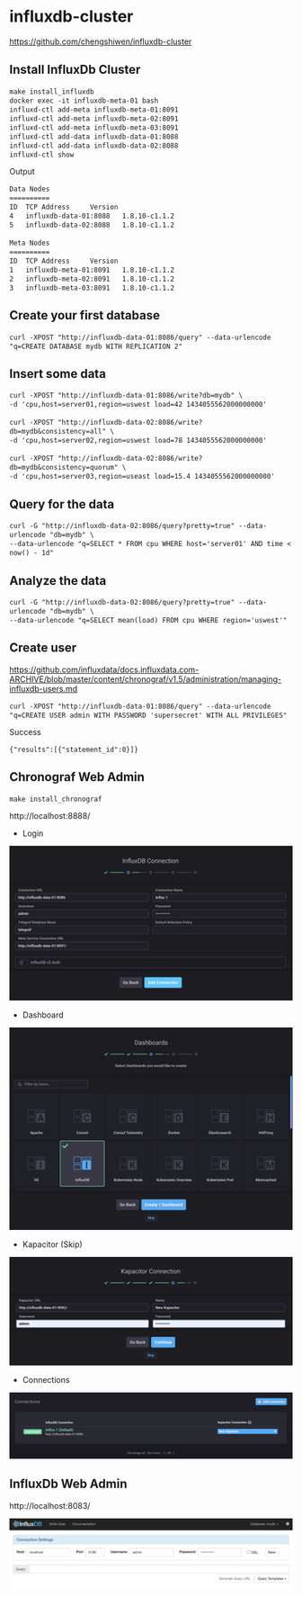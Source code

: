 # influxdb-cluster

https://github.com/chengshiwen/influxdb-cluster

## Install InfluxDb Cluster

```shell
make install_influxdb
docker exec -it influxdb-meta-01 bash
influxd-ctl add-meta influxdb-meta-01:8091
influxd-ctl add-meta influxdb-meta-02:8091
influxd-ctl add-meta influxdb-meta-03:8091
influxd-ctl add-data influxdb-data-01:8088
influxd-ctl add-data influxdb-data-02:8088
influxd-ctl show
```

Output

```shell
Data Nodes
==========
ID	TCP Address		Version
4	influxdb-data-01:8088	1.8.10-c1.1.2
5	influxdb-data-02:8088	1.8.10-c1.1.2

Meta Nodes
==========
ID	TCP Address		Version
1	influxdb-meta-01:8091	1.8.10-c1.1.2
2	influxdb-meta-02:8091	1.8.10-c1.1.2
3	influxdb-meta-03:8091	1.8.10-c1.1.2
```

## Create your first database

```shell
curl -XPOST "http://influxdb-data-01:8086/query" --data-urlencode "q=CREATE DATABASE mydb WITH REPLICATION 2"
```

## Insert some data

```shell
curl -XPOST "http://influxdb-data-01:8086/write?db=mydb" \
-d 'cpu,host=server01,region=uswest load=42 1434055562000000000'

curl -XPOST "http://influxdb-data-02:8086/write?db=mydb&consistency=all" \
-d 'cpu,host=server02,region=uswest load=78 1434055562000000000'

curl -XPOST "http://influxdb-data-02:8086/write?db=mydb&consistency=quorum" \
-d 'cpu,host=server03,region=useast load=15.4 1434055562000000000'
```

## Query for the data

```shell
curl -G "http://influxdb-data-02:8086/query?pretty=true" --data-urlencode "db=mydb" \
--data-urlencode "q=SELECT * FROM cpu WHERE host='server01' AND time < now() - 1d"
```

## Analyze the data

```shell
curl -G "http://influxdb-data-02:8086/query?pretty=true" --data-urlencode "db=mydb" \
--data-urlencode "q=SELECT mean(load) FROM cpu WHERE region='uswest'"
```

## Create user

https://github.com/influxdata/docs.influxdata.com-ARCHIVE/blob/master/content/chronograf/v1.5/administration/managing-influxdb-users.md

```shell
curl -XPOST "http://influxdb-data-01:8086/query" --data-urlencode "q=CREATE USER admin WITH PASSWORD 'supersecret' WITH ALL PRIVILEGES"
```

Success

```
{"results":[{"statement_id":0}]}
```

## Chronograf Web Admin

```shell
make install_chronograf
```

http://localhost:8888/

- Login

![Alt text](screenshots/chronograf-1.png)

- Dashboard

![Alt text](screenshots/chronograf-2.png)

- Kapacitor (Skip)

![Alt text](screenshots/chronograf-3.png)

- Connections

![Alt text](screenshots/chronograf-4.png)

## InfluxDb Web Admin

http://localhost:8083/

![Alt text](screenshots/influxdb-admin-1.png)
